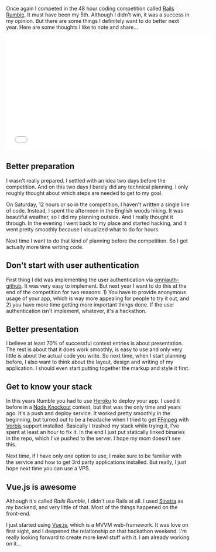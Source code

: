 Once again I competed in the 48 hour coding competition called
[Rails Rumble](railsrumble.com). It must have been my 5th. Although I didn't
win, it was a success in my opinion. But there are some things I definitely
want to do better next year. Here are some thoughts I like to note and share...

<iframe width="560" height="315" src="//www.youtube.com/embed/qxrM71KhD9U" frameborder="0" allowfullscreen></iframe>

## Better preparation

I wasn't really prepared. I settled with an idea two days before the competition.
And on this two days I barely did any technical planning. I only roughly thought
about which steps are needed to get to my goal.

On Saturday, 12 hours or so in the competition, I haven't written a single line
of code. Instead, I spent the afternoon in the English woods hiking. It was
beautiful weather, so I did my planning outside. And I really thought it
through. In the evening I went back to my place and started hacking, and it
went pretty smoothly because I visualized what to do for hours.

Next time I want to do that kind of planning before the competition. So I got
actually more time writing code.

## Don't start with user authentication

First thing I did was implementing the user authentication via
[omniauth-github](https://github.com/intridea/omniauth-github). It was very easy
to implement. But next year I want to do this at the end of the competition for
two reasons: 1) You have to provide anonymous usage of your app, which is way
more appealing for people to try it out, and 2) you have more time getting more
important things done. If the user authentication isn't implement, whatever,
it's a hackathon.

## Better presentation

I believe at least 70% of successful contest entries is about presentation. The
rest is about that it does work smoothly, is easy to use and only very little
is about the actual code you write. So next time, when I start planning before,
I also want to think about the layout, design and writing of my application. I
should even start putting together the markup and style it first.

## Get to know your stack

In this years Rumble you had to use [Heroku](https://www.heroku.com/) to deploy
your app. I used it before in a [Node Knockout](http://nodeknockout.com/)
contest, but that was the only time and years ago. It's a push and deploy
service. It worked pretty smoothly in the beginning, but turned out to be
a headache when I tried to get [FFmpeg](http://ffmpeg.org/) with
[Vorbis](https://www.xiph.org/vorbis/) support installed. Basically I trashed
my stack while trying it, I've spent at least an hour to fix it. In the
end I just put statically linked binaries in the repo, which I've pushed to the
server. I hope my mom doesn't see this.

Next time, if I have only one option to use, I make sure to be familiar with
the service and how to get 3rd party applications installed. But really, I just
hope next time you can use a VPS.

## Vue.js is awesome

Although it's called *Rails Rumble*, I didn't use Rails at all. I used
[Sinatra](http://www.sinatrarb.com/) as my backend, and very little of that.
Most of the things happened on the front-end.

I just started using [Vue.js](http://vuejs.org/), which is a MVVM web-framework.
It was love on first sight, and I deepened the relationship on that hackathon
weekend. I'm really looking forward to create more kewl stuff with it. I am
already working on it...